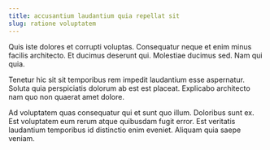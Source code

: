 ```yaml
---
title: accusantium laudantium quia repellat sit
slug: ratione voluptatem
---
```


Quis iste dolores et corrupti voluptas. Consequatur neque et enim minus facilis architecto. Et ducimus deserunt qui. Molestiae ducimus sed. Nam qui quia.

Tenetur hic sit sit temporibus rem impedit laudantium esse aspernatur. Soluta quia perspiciatis dolorum ab est est placeat. Explicabo architecto nam quo non quaerat amet dolore.

Ad voluptatem quas consequatur qui et sunt quo illum. Doloribus sunt ex. Est voluptatem eum rerum atque quibusdam fugit error. Est veritatis laudantium temporibus id distinctio enim eveniet. Aliquam quia saepe veniam.
